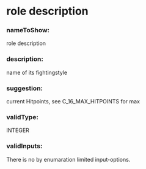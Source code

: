 

# role description



  


### nameToShow:
  
role description  


### description:
  
name of its fightingstyle  


### suggestion:
  
current Hitpoints, see C_16_MAX_HITPOINTS for max  


### validType:
  
INTEGER  


### validInputs:
  
There is no by enumaration limited input-options.

